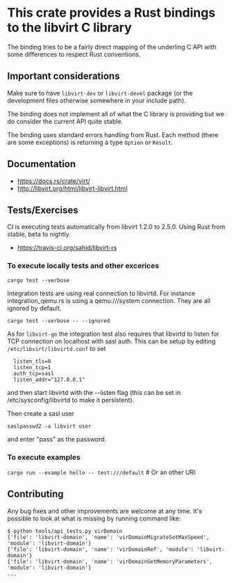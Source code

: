 # This crate provides a Rust bindings to the libvirt C library

The binding tries to be a fairly direct mapping of the underling C API
with some differences to respect Rust conventions.

## Important considerations

Make sure to have `libvirt-dev` or `libvirt-devel` package (or the
development files otherwise somewhere in your include path).

The binding does not implement all of what the C library is providing
but we do consider the current API quite stable.

The binding uses standard errors handling from Rust. Each method
(there are some exceptions) is returning a type `Option` or `Result`.

## Documentation

* https://docs.rs/crate/virt/
* http://libvirt.org/html/libvirt-libvirt.html

## Tests/Exercises

CI is executing tests automatically from libvirt 1.2.0 to 2.5.0. Using
Rust from stable, beta to nightly.

* https://travis-ci.org/sahid/libvirt-rs

### To execute locally tests and other excerices

`cargo test --verbose`

Integration tests are using real connection to libvirtd. For instance
integration_qemu.rs is using a qemu:///system connection. They are all
ignored by default.

`cargo test --verbose -- --ignored`

As for `libvirt-go` the integration test also requires that libvirtd
to listen for TCP connection on localhost with sasl auth. This can be
setup by editing `/etc/libvirt/libvirtd.conf` to set

```
  listen_tls=0
  listen_tcp=1
  auth_tcp=sasl
  listen_addr="127.0.0.1"
```

and then start libvirtd with the --listen flag (this can
be set in /etc/sysconfig/libvirtd to make it persistent).

Then create a sasl user

`saslpasswd2 -a libvirt user`

and enter "pass" as the password.

### To execute examples

`cargo run --example hello -- test:///default` # Or an other URI

## Contributing

Any bug fixes and other improvements are welcome at any time. It's
possible to look at what is missing by running command like:

```
$ python tools/api_tests.py virDomain
{'file': 'libvirt-domain', 'name': 'virDomainMigrateSetMaxSpeed', 'module': 'libvirt-domain'}
{'file': 'libvirt-domain', 'name': 'virDomainRef', 'module': 'libvirt-domain'}
{'file': 'libvirt-domain', 'name': 'virDomainGetMemoryParameters', 'module': 'libvirt-domain'}
...
```
